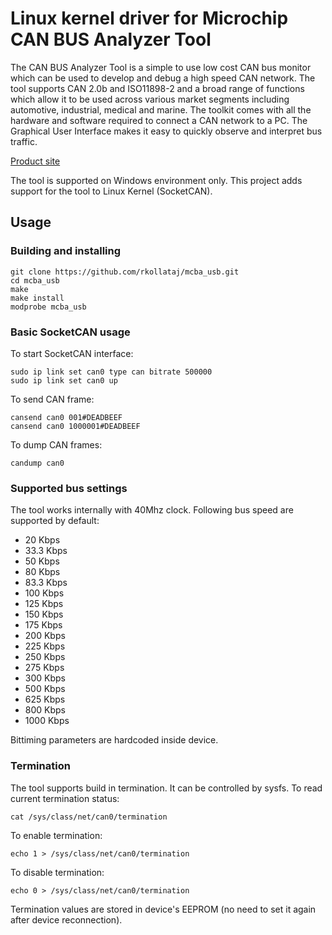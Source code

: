 # Linux kernel driver for Microchip CAN BUS Analyzer Tool

The CAN BUS Analyzer Tool is a simple to use low cost CAN bus monitor which can be used to develop and debug a high speed CAN network. The tool supports CAN 2.0b and ISO11898-2 and a broad range of functions which allow it to be used across various market segments including automotive, industrial, medical and marine. The toolkit comes with all the hardware and software required to connect a CAN network to a PC. The Graphical User Interface makes it easy to quickly observe and interpret bus traffic.

[Product site](http://www.microchip.com/Developmenttools/ProductDetails.aspx?PartNO=APGDT002)

The tool is supported on Windows environment only. This project adds support for the tool to Linux Kernel (SocketCAN). 

## Usage
### Building and installing
```
git clone https://github.com/rkollataj/mcba_usb.git
cd mcba_usb
make
make install
modprobe mcba_usb
```
### Basic SocketCAN usage
To start SocketCAN interface:
```
sudo ip link set can0 type can bitrate 500000
sudo ip link set can0 up
```
To send CAN frame:
```
cansend can0 001#DEADBEEF
cansend can0 1000001#DEADBEEF
```
To dump CAN frames:
```
candump can0
```

### Supported bus settings
The tool works internally with 40Mhz clock. Following bus speed are supported by default:
* 20 Kbps
* 33.3 Kbps
* 50 Kbps
* 80 Kbps
* 83.3 Kbps
* 100 Kbps
* 125 Kbps
* 150 Kbps
* 175 Kbps
* 200 Kbps
* 225 Kbps
* 250 Kbps
* 275 Kbps
* 300 Kbps
* 500 Kbps
* 625 Kbps
* 800 Kbps
* 1000 Kbps

Bittiming parameters are hardcoded inside device. 

### Termination
The tool supports build in termination. It can be controlled by sysfs. To read current termination status:
```
cat /sys/class/net/can0/termination
```
To enable termination:
```
echo 1 > /sys/class/net/can0/termination
```
To disable termination:
```
echo 0 > /sys/class/net/can0/termination
```
Termination values are stored in device's EEPROM (no need to set it again after device reconnection).
